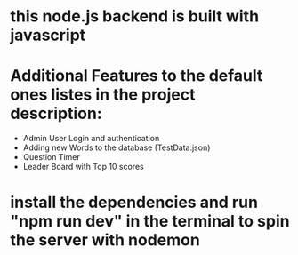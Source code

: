 # this node.js backend is built with javascript
# Additional Features to the default ones listes in the project description:
- Admin User Login and authentication
- Adding new Words to the database (TestData.json)
- Question Timer
- Leader Board with Top 10 scores
# install the dependencies and run "npm run dev" in the terminal to spin the server with nodemon
